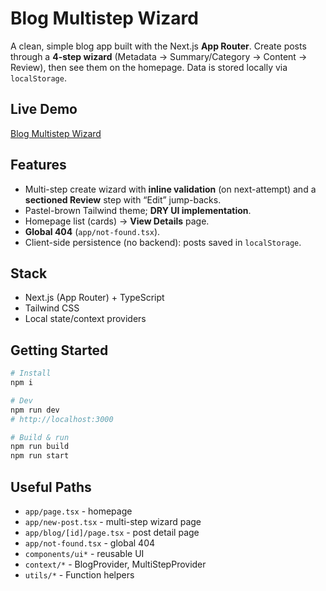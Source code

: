# Blog Multistep Wizard

A clean, simple blog app built with the Next.js **App Router**. Create posts through a **4-step wizard** (Metadata → Summary/Category → Content → Review), then see them on the homepage. Data is stored locally via `localStorage`.

## Live Demo
[Blog Multistep Wizard](https://blog-multistep-wizard.vercel.app?_vercel_share=h4KYlvWrLHFZTZtjAqklJnkb2XlSqHhg)

## Features
- Multi-step create wizard with **inline validation** (on next-attempt) and a **sectioned Review** step with “Edit” jump-backs.
- Pastel-brown Tailwind theme; **DRY UI implementation**.
- Homepage list (cards) → **View Details** page.
- **Global 404** (`app/not-found.tsx`).
- Client-side persistence (no backend): posts saved in `localStorage`.

## Stack
- Next.js (App Router) + TypeScript
- Tailwind CSS
- Local state/context providers

## Getting Started
```bash
# Install
npm i

# Dev
npm run dev
# http://localhost:3000

# Build & run
npm run build
npm run start
```

## Useful Paths

- `app/page.tsx` - homepage
- `app/new-post.tsx` - multi-step wizard page
- `app/blog/[id]/page.tsx` - post detail page
- `app/not-found.tsx` - global 404
- `components/ui*` - reusable UI
- `context/*` - BlogProvider, MultiStepProvider
- `utils/*` - Function helpers
